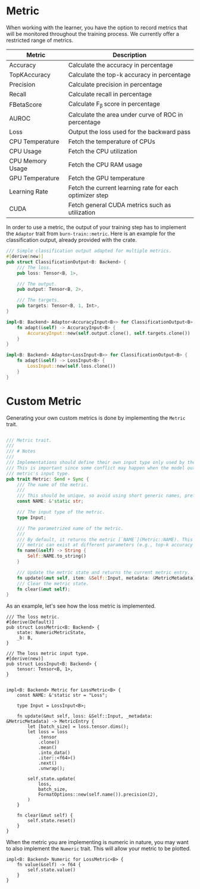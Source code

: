 # Metric

When working with the learner, you have the option to record metrics that will be monitored
throughout the training process. We currently offer a restricted range of metrics.

| Metric           | Description                                             |
| ---------------- | ------------------------------------------------------- |
| Accuracy         | Calculate the accuracy in percentage                    |
| TopKAccuracy     | Calculate the top-k accuracy in percentage              |
| Precision        | Calculate precision in percentage                       |
| Recall           | Calculate recall in percentage                          |
| FBetaScore       | Calculate F<sub>β </sub>score in percentage             |
| AUROC            | Calculate the area under curve of ROC in percentage     |
| Loss             | Output the loss used for the backward pass              |
| CPU Temperature  | Fetch the temperature of CPUs                           |
| CPU Usage        | Fetch the CPU utilization                               |
| CPU Memory Usage | Fetch the CPU RAM usage                                 |
| GPU Temperature  | Fetch the GPU temperature                               |
| Learning Rate    | Fetch the current learning rate for each optimizer step |
| CUDA             | Fetch general CUDA metrics such as utilization          |

In order to use a metric, the output of your training step has to implement the `Adaptor` trait from
`burn-train::metric`. Here is an example for the classification output, already provided with the
crate.

```rust , ignore
/// Simple classification output adapted for multiple metrics.
#[derive(new)]
pub struct ClassificationOutput<B: Backend> {
    /// The loss.
    pub loss: Tensor<B, 1>,

    /// The output.
    pub output: Tensor<B, 2>,

    /// The targets.
    pub targets: Tensor<B, 1, Int>,
}

impl<B: Backend> Adaptor<AccuracyInput<B>> for ClassificationOutput<B> {
    fn adapt(&self) -> AccuracyInput<B> {
        AccuracyInput::new(self.output.clone(), self.targets.clone())
    }
}

impl<B: Backend> Adaptor<LossInput<B>> for ClassificationOutput<B> {
    fn adapt(&self) -> LossInput<B> {
        LossInput::new(self.loss.clone())
    }
}
```

# Custom Metric

Generating your own custom metrics is done by implementing the `Metric` trait.

```rust , ignore

/// Metric trait.
///
/// # Notes
///
/// Implementations should define their own input type only used by the metric.
/// This is important since some conflict may happen when the model output is adapted for each
/// metric's input type.
pub trait Metric: Send + Sync {
    /// The name of the metric.
    ///
    /// This should be unique, so avoid using short generic names, prefer using the long name.
    const NAME: &'static str;

    /// The input type of the metric.
    type Input;

    /// The parametrized name of the metric.
    ///
    /// By default, it returns the metric [`NAME`](Metric::NAME). This should be configured if a
    /// metric can exist at different parameters (e.g., top-k accuracy for different values of k).
    fn name(&self) -> String {
        Self::NAME.to_string()
    }

    /// Update the metric state and returns the current metric entry.
    fn update(&mut self, item: &Self::Input, metadata: &MetricMetadata) -> MetricEntry;
    /// Clear the metric state.
    fn clear(&mut self);
}

```

As an example, let's see how the loss metric is implemented.

```rust, ignore
/// The loss metric.
#[derive(Default)]
pub struct LossMetric<B: Backend> {
    state: NumericMetricState,
    _b: B,
}

/// The loss metric input type.
#[derive(new)]
pub struct LossInput<B: Backend> {
    tensor: Tensor<B, 1>,
}


impl<B: Backend> Metric for LossMetric<B> {
    const NAME: &'static str = "Loss";

    type Input = LossInput<B>;

    fn update(&mut self, loss: &Self::Input, _metadata: &MetricMetadata) -> MetricEntry {
        let [batch_size] = loss.tensor.dims();
        let loss = loss
            .tensor
            .clone()
            .mean()
            .into_data()
            .iter::<f64>()
            .next()
            .unwrap();

        self.state.update(
            loss,
            batch_size,
            FormatOptions::new(self.name()).precision(2),
        )
    }

    fn clear(&mut self) {
        self.state.reset()
    }
}
```

When the metric you are implementing is numeric in nature, you may want to also implement the
`Numeric` trait. This will allow your metric to be plotted.

```rust, ignore
impl<B: Backend> Numeric for LossMetric<B> {
    fn value(&self) -> f64 {
        self.state.value()
    }
}
```
